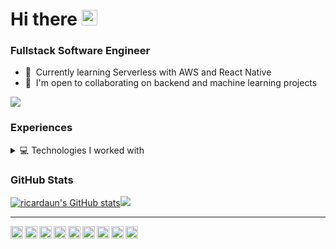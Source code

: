 # Hi there <img src="https://media.giphy.com/media/hvRJCLFzcasrR4ia7z/giphy.gif" width="25px" height="25px">

### Fullstack Software Engineer

*   🧠  Currently learning Serverless with AWS and React Native
*   🤝  I'm open to collaborating on backend and machine learning projects

<a href="https://www.twitch.tv/ricardaun1" target="_blank" rel="noreferrer"><img src="https://img.shields.io/twitch/status/ricardaun1?style=for-the-badge" /></a>

### Experiences

<details> 
  <summary>💻 Technologies I worked with</summary>
  <p>
    <img alt="React" src="https://img.shields.io/badge/react-%2320232a.svg?style=for-the-badge&logo=react&logoColor=%2361DAFB" />
    <img alt="Webpack" src="https://img.shields.io/badge/webpack-%238DD6F9.svg?style=for-the-badge&logo=webpack&logoColor=black" /> 
    <img alt="Docker" src="https://img.shields.io/badge/-Docker-46a2f1?style=for-the-badge&logo=docker&logoColor=white" />
    <img alt="Kubernetes" src="https://img.shields.io/badge/kubernetes-%23326ce5.svg?style=for-the-badge&logo=kubernetes&logoColor=white" />
    <img alt="Notion" src="https://img.shields.io/badge/Notion-%23000000.svg?style=for-the-badge&logo=notion&logoColor=white" />
    <img alt="Terraform" src="https://img.shields.io/badge/terraform-%235835CC.svg?style=for-the-badge&logo=terraform&logoColor=white" />
    <img alt="Jenkins" src="https://img.shields.io/badge/jenkins-%232C5263.svg?style=for-the-badge&logo=jenkins&logoColor=white" />
    <img alt="Nginx" src="https://img.shields.io/badge/nginx-%23009639.svg?style=for-the-badge&logo=nginx&logoColor=white" />
    <img alt="Github Actions" src="https://img.shields.io/badge/github%20actions-%232671E5.svg?style=for-the-badge&logo=githubactions&logoColor=white" />
    <img alt="Google Cloud Platform" src="https://img.shields.io/badge/GoogleCloud-%234285F4.svg?style=for-the-badge&logo=google-cloud&logoColor=white" />
    <img alt="TypeScript" src="https://img.shields.io/badge/typescript-%23007ACC.svg?style=for-the-badge&logo=typescript&logoColor=white" />
    <img alt="Insomnia" src="https://img.shields.io/badge/-Insomnia-5849BE?style=for-the-badge&logo=insomnia&logoColor=white" />
    <img alt="Postman" src="https://img.shields.io/badge/Postman-FF6C37?style=for-the-badge&logo=postman&logoColor=white" />
    <img alt="Swagger" src="https://img.shields.io/badge/-Swagger-%23Clojure?style=for-the-badge&logo=swagger&logoColor=white" />
    <img alt="Apollo" src="https://img.shields.io/badge/-Apollo%20GraphQL-311C87?style=for-the-badge&logo=apollo-graphql&logoColor=white" />
    <img alt="GraphQL" src="https://img.shields.io/badge/-GraphQL-E10098?style=for-the-badge&logo=graphql&logoColor=white" />
    <img alt="Heroku" src="https://img.shields.io/badge/-Heroku-430098?style=for-the-badge&logo=heroku&logoColor=white" />
    <img alt="redux" src="https://img.shields.io/badge/-Redux-764ABC?style=for-the-badge&logo=redux&logoColor=white" />
    <img alt="Styled Components" src="https://img.shields.io/badge/-Styled_Components-db7092?style=for-the-badge&logo=styled-components&logoColor=white" />
    <img alt="git" src="https://img.shields.io/badge/-Git-F05032?style=for-the-badge&logo=git&logoColor=white" />
    <img alt="NestJs" src="https://img.shields.io/badge/-NestJs-ea2845?style=for-the-badge&logo=nestjs&logoColor=white" />
    <img alt="npm" src="https://img.shields.io/badge/-NPM-CB3837?style=for-the-badge&logo=npm&logoColor=white" />
    <img alt="html5" src="https://img.shields.io/badge/-HTML5-E34F26?style=for-the-badge&logo=html5&logoColor=white" />
    <!--<img alt="d3js" src="https://img.shields.io/badge/-D3.js-F9A03C?style=flat-square&logo=d3.js&logoColor=white" />-->
    <img alt="Prettier" src="https://img.shields.io/badge/-Prettier-F7B93E?style=for-the-badge&logo=prettier&logoColor=white" />
    <img alt="MongoDB" src="https://img.shields.io/badge/-MongoDB-13aa52?style=for-the-badge&logo=mongodb&logoColor=white" />
    <img alt="Nodejs" src="https://img.shields.io/badge/-Nodejs-43853d?style=for-the-badge&logo=Node.js&logoColor=white" />
    <img alt="Swift" src="https://img.shields.io/badge/swift-F54A2A?style=for-the-badge&logo=swift&logoColor=white" />
    <img alt="Lua" src="https://img.shields.io/badge/lua-%232C2D72.svg?style=for-the-badge&logo=lua&logoColor=white" />
    <img alt="C" src="https://img.shields.io/badge/c-%2300599C.svg?style=for-the-badge&logo=c&logoColor=white" />
    <img alt="C#" src="https://img.shields.io/badge/c%23-%23239120.svg?style=for-the-badge&logo=c-sharp&logoColor=white" />
    <img alt="C++" src="https://img.shields.io/badge/c++-%2300599C.svg?style=for-the-badge&logo=c%2B%2B&logoColor=white" />
    <img alt="Python" src="https://img.shields.io/badge/python-3670A0?style=for-the-badge&logo=python&logoColor=ffdd54" />
    <img alt="Next.js" src="https://img.shields.io/badge/Next-black?style=for-the-badge&logo=next.js&logoColor=white" />
    <img alt="CSS3" src="https://img.shields.io/badge/css3-%231572B6.svg?style=for-the-badge&logo=css3&logoColor=white" />
    <img alt="TailwindCSS" src="https://img.shields.io/badge/tailwindcss-%2338B2AC.svg?style=for-the-badge&logo=tailwind-css&logoColor=white" />
    <img alt="Bootstrap" src="https://img.shields.io/badge/bootstrap-%23563D7C.svg?style=for-the-badge&logo=bootstrap&logoColor=white" />
    <img alt="Redux" src="https://img.shields.io/badge/redux-%23593d88.svg?style=for-the-badge&logo=redux&logoColor=white" />
    <img alt="Express.js" src="https://img.shields.io/badge/express.js-%23404d59.svg?style=for-the-badge&logo=express&logoColor=%2361DAFB" />
    <img alt="MySQL" src="https://img.shields.io/badge/mysql-%2300f.svg?style=for-the-badge&logo=mysql&logoColor=white" />
    <img alt="MongoDB" src="https://img.shields.io/badge/MongoDB-%234ea94b.svg?style=for-the-badge&logo=mongodb&logoColor=white" />
    <img alt="Posgres" src="https://img.shields.io/badge/postgres-%23316192.svg?style=for-the-badge&logo=postgresql&logoColor=white" />
    <img alt="Redis" src="https://img.shields.io/badge/redis-%23DD0031.svg?style=for-the-badge&logo=redis&logoColor=white" />
    <img alt="Firebase" src="https://img.shields.io/badge/firebase-%23039BE5.svg?style=for-the-badge&logo=firebase" />
    <img alt="DigitalOcean" src="https://img.shields.io/badge/DigitalOcean-%230167ff.svg?style=for-the-badge&logo=digitalOcean&logoColor=white" />
    <img alt="DataDog" src="https://img.shields.io/badge/datadog-%23632CA6.svg?style=for-the-badge&logo=datadog&logoColor=white" />
    <img alt="AWS" src="https://img.shields.io/badge/AWS-%23FF9900.svg?style=for-the-badge&logo=amazon-aws&logoColor=white" />
    <img alt="Adobe Photoshop" src="https://img.shields.io/badge/adobe%20photoshop-%2331A8FF.svg?style=for-the-badge&logo=adobe%20photoshop&logoColor=white" />
    <img alt="Adobe Illustrator" src="https://img.shields.io/badge/adobe%20illustrator-%23FF9A00.svg?style=for-the-badge&logo=adobe%20illustrator&logoColor=white" />
    <img alt="Adobe Premiere" src="https://img.shields.io/badge/Adobe%20Premiere%20Pro-9999FF.svg?style=for-the-badge&logo=Adobe%20Premiere%20Pro&logoColor=white" />
    <img alt="Aseprite" src="https://img.shields.io/badge/Aseprite-FFFFFF?style=for-the-badge&logo=Aseprite&logoColor=#7D929E" />
    <img alt="Blender" src="https://img.shields.io/badge/blender-%23F5792A.svg?style=for-the-badge&logo=blender&logoColor=white" />
    <img alt="Figma" src="https://img.shields.io/badge/figma-%23F24E1E.svg?style=for-the-badge&logo=figma&logoColor=white" />
    <img alt="Storybook" src="https://img.shields.io/badge/-Storybook-FF4785?style=for-the-badge&logo=storybook&logoColor=white" />
    <img alt="Tensorflow" src="https://img.shields.io/badge/TensorFlow-%23FF6F00.svg?style=for-the-badge&logo=TensorFlow&logoColor=white" />
    <img alt="Chakra" src="https://img.shields.io/badge/chakra-%234ED1C5.svg?style=for-the-badge&logo=chakraui&logoColor=white" />
    <img alt="OpenCV" src="https://img.shields.io/badge/opencv-%23white.svg?style=for-the-badge&logo=opencv&logoColor=white" />
    <img alt="OpenGL" src="https://img.shields.io/badge/OpenGL-%23FFFFFF.svg?style=for-the-badge&logo=opengl" />
    <img alt="Socket.io" src="https://img.shields.io/badge/Socket.io-black?style=for-the-badge&logo=socket.io&badgeColor=010101" />
    <img alt="Yarn" src="https://img.shields.io/badge/yarn-%232C8EBB.svg?style=for-the-badge&logo=yarn&logoColor=white" />
    <img alt="JWT" src="https://img.shields.io/badge/JWT-black?style=for-the-badge&logo=JSON%20web%20tokens" />
    <img alt="Linux" src="https://img.shields.io/badge/Linux-FCC624?style=for-the-badge&logo=linux&logoColor=black" />
    <img alt="ArchLinux" src="https://img.shields.io/badge/Arch%20Linux-1793D1?logo=arch-linux&logoColor=fff&style=for-the-badge" />
    <img alt="Ubuntu" src="https://img.shields.io/badge/Ubuntu-E95420?style=for-the-badge&logo=ubuntu&logoColor=white" />
    <img alt="ElementaryOS" src="https://img.shields.io/badge/-elementary%20OS-black?style=for-the-badge&logo=elementary&logoColor=white" />
    <img alt="Kali Linux" src="https://img.shields.io/badge/Kali-268BEE?style=for-the-badge&logo=kalilinux&logoColor=white" />
    <img alt="MacOS" src="https://img.shields.io/badge/mac%20os-000000?style=for-the-badge&logo=macos&logoColor=F0F0F0" />
    <img alt="iOS" src="https://img.shields.io/badge/iOS-000000?style=for-the-badge&logo=ios&logoColor=white" />
    <img alt="Visual Studio Code" src="https://img.shields.io/badge/Visual%20Studio%20Code-0078d7.svg?style=for-the-badge&logo=visual-studio-code&logoColor=white" />
    <img alt="Xcode" src="https://img.shields.io/badge/Xcode-007ACC?style=for-the-badge&logo=Xcode&logoColor=white" />
    <img alt="VIM" src="https://img.shields.io/badge/VIM-%2311AB00.svg?style=for-the-badge&logo=vim&logoColor=white" />
    <img alt="Unity" src="https://img.shields.io/badge/unity-%23000000.svg?style=for-the-badge&logo=unity&logoColor=white" />
    <img alt="Unreal Engine" src="https://img.shields.io/badge/unrealengine-%23313131.svg?style=for-the-badge&logo=unrealengine&logoColor=white" />
  </p>
</details>
                    
### GitHub Stats

<a href="http://www.github.com/ricardaun"><img src="https://github-readme-stats.vercel.app/api?username=ricardaun&show_icons=true&hide=&count_private=true&title_color=6366f1&text_color=ffffff&icon_color=6366f1&bg_color=1c1917&hide_border=true&show_icons=true" alt="ricardaun's GitHub stats" /></a><a href="http://www.github.com/ricardaun"><img src="https://github-readme-streak-stats.herokuapp.com/?user=ricardaun&stroke=ffffff&background=1c1917&ring=6366f1&fire=6366f1&currStreakNum=ffffff&currStreakLabel=6366f1&sideNums=ffffff&sideLabels=ffffff&dates=ffffff&hide_border=true" /></a>

<!--### Support Me-->
<!--<a href="https://www.buymeacoffee.com/ricardosuman"><img src="https://cdn.buymeacoffee.com/buttons/v2/default-yellow.png" width="200" /></a>-->
<!--<a href="#"><img src="https://img.shields.io/badge/sponsor-30363D?style=for-the-badge&logo=GitHub-Sponsors&logoColor=#EA4AAA" /></a>-->
<!--<a href="https://www.buymeacoffee.com/ricardosuman"><img src="https://img.shields.io/badge/Buy%20Me%20a%20Coffee-ffdd00?style=for-the-badge&logo=buy-me-a-coffee&logoColor=black" /></a>-->
<!--<a href="ko-fi.com/ricardosuman"><img src="https://img.shields.io/badge/Ko--fi-F16061?style=for-the-badge&logo=ko-fi&logoColor=white" /></a>-->
<!--<a href="https://patreon.com/ricardosuman"><img src="https://img.shields.io/badge/Patreon-F96854?style=for-the-badge&logo=patreon&logoColor=white"/></a>-->
<!--<a href="https://ricardaun.itch.io/"><img src="https://img.shields.io/badge/Itch-%23FF0B34.svg?style=for-the-badge&logo=Itch.io&logoColor=white"/></a>-->

----

<a href="https://twitter.com/soloplayerexe">
  <img align="left" alt="Ricardo's Twitter" width="20px" src="https://simpleicons.now.sh/twitter/6366f1" />
</a>
<!--<a href="https://www.instagram.com/">
  <img align="left" alt="Ricardo's Instagram" width="20px" src="https://simpleicons.now.sh/instagram/6366f1" />
</a>-->
<a href="https://linkedin.com/in/ricardosuman">
  <img align="left" alt="Ricardo's LinkedIn" width="20px" src="https://simpleicons.now.sh/linkedin/6366f1" />
</a>
<a href="https://behance.net/ricardosuman">
  <img align="left" alt="Ricardo's Behance" width="20px" src="https://simpleicons.now.sh/behance/6366f1" />
</a>
<a href="https://discord.com/users/soloplayer#2111">
  <img align="left" alt="Ricardo's Discord" width="20px" src="https://simpleicons.now.sh/discord/6366f1" />
</a>
<a href="https://www.dev.to/ricardosuman">
  <img align="left" alt="Ricardo's Dev.To" width="20px" src="https://simpleicons.now.sh/devdotto/6366f1" />
</a>
<a href="http://www.medium.com/ricardosuman">
  <img align="left" alt="Ricardo's Medium" width="20px" src="https://simpleicons.now.sh/medium/6366f1" />
</a>
<a href="https://www.twitch.tv/ricardaun1">
  <img align="left" alt="Ricardo's Twitch" width="20px" src="https://simpleicons.now.sh/twitch/6366f1" />
</a>
<a href="https://ricardaun.itch.io/">
  <img align="left" alt="Ricardo's Itch.io" width="20px" src="https://simpleicons.vercel.app/itchdotio/6366f1" />
</a>
<a href="https://www.stackoverflow.com/users/19088644/ricardo-suman">
  <img align="left" alt="Ricardo's StackOverflow" width="20px" src="https://simpleicons.now.sh/stackoverflow/6366f1" />
</a>

&nbsp;&nbsp;&nbsp;&nbsp;&nbsp;&nbsp;

<!--```diff`-->
<!--@@ リカルド スマン @@`-->
<!--```-->
